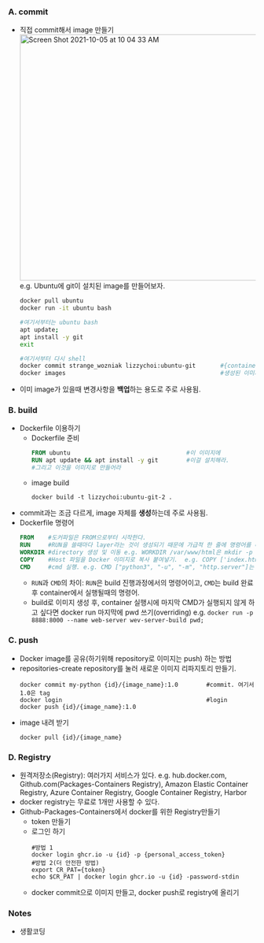### A. commit

* 직접 commit해서 image 만들기<br>
  <img width="500" alt="Screen Shot 2021-10-05 at 10 04 33 AM" src="https://user-images.githubusercontent.com/43725183/135944880-3d4a6a9d-92e0-4eff-aae8-f12f1394114b.png"><br>
  e.g. Ubuntu에 git이 설치된 image를 만들어보자.
  ```bash
  docker pull ubuntu
  docker run -it ubuntu bash
  
  #여기서부터는 ubuntu bash  
  apt update;
  apt install -y git
  exit
  
  #여기서부터 다시 shell
  docker commit strange_wozniak lizzychoi:ubuntu-git       #{container_name} {repository}:{tag}
  docker images                                            #생성된 이미지 확인하기
  ```
* 이미 image가 있을때 변경사항을 **백업**하는 용도로 주로 사용됨.

### B. build
* Dockerfile 이용하기
  * Dockerfile 준비
    ```Dockerfile
    FROM ubuntu                                 #이 이미지에
    RUN apt update && apt install -y git        #이걸 설치해라.
    #그리고 이것을 이미지로 만들어라
    ```
  * image build
    ```
    docker build -t lizzychoi:ubuntu-git-2 .
    ```
* commit과는 조금 다르게, image 자체를 **생성**하는데 주로 사용됨.
* Dockerfile 명령어
  ```Dockerfile
  FROM    #도커파일은 FROM으로부터 시작한다.
  RUN     #RUN을 쓸때마다 layer라는 것이 생성되기 때문에 가급적 한 줄에 명령어를 다 쓰도록 한다(&& 사용하기). 
  WORKDIR #directory 생성 및 이동 e.g. WORKDIR /var/www/html은 mkdir -p /var/www/html;cd /var/www/html과 동일함.
  COPY    #Host 파일을 Docker 이미지로 복사 붙여넣기.  e.g. COPY ['index.html', '.']은 host의 index.html 파일을 /var/www/html로 복붙
  CMD     #cmd 실행. e.g. CMD ["python3", "-u", "-m", "http.server"]는 python3 -u -m http.server가 실행된다는 뜻. 
  ```
  * `RUN`과 `CMD`의 차이: `RUN`은 build 진행과정에서의 명령어이고, `CMD`는 build 완료 후 container에서 실행될때의 명령어. 
  * build로 이미지 생성 후, container 실행시에 마지막 CMD가 실행되지 않게 하고 싶다면 docker run 마지막에 pwd 쓰기(overriding) e.g. `docker run -p 8888:8000 --name web-server wev-server-build pwd;`
  
### C. push
* Docker image를 공유(하기위해 repository로 이미지는 push) 하는 방법
* repositories-create repository를 눌러 새로운 이미지 리파지토리 만들기.
  ```
  docker commit my-python {id}/{image_name}:1.0        #commit. 여기서 1.0은 tag
  docker login                                         #login
  docker push {id}/{image_name}:1.0
  ```
* image 내려 받기
  ```
  docker pull {id}/{image_name}
  ```

### D. Registry
* 원격저장소(Registry): 여러가지 서비스가 있다. e.g. hub.docker.com, Github.com(Packages-Containers Registry), Amazon Elastic Container Registry, Azure Container Registry, Google Container Registry, Harbor
* docker registry는 무료로 1개만 사용할 수 있다. 
* Github-Packages-Containers에서 docker를 위한 Registry만들기
  * token 만들기
  * 로그인 하기
    ```
    #방법 1
    docker login ghcr.io -u {id} -p {personal_access_token}
    #방법 2(더 안전한 방법)
    export CR_PAT={token}
    echo $CR_PAT | docker login ghcr.io -u {id} -password-stdin
    ```
  * docker commit으로 이미지 만들고, docker push로 registry에 올리기

### Notes
* 생활코딩
